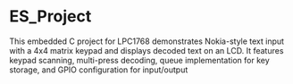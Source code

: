 # ES_Project
This embedded C project for LPC1768 demonstrates Nokia-style text input with a 4x4 matrix keypad and displays decoded text on an LCD. It features keypad scanning, multi-press decoding, queue implementation for key storage, and GPIO configuration for input/output

